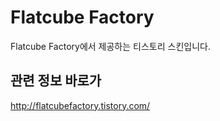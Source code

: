 # Flatcube Factory

Flatcube Factory에서 제공하는 티스토리 스킨입니다.

## 관련 정보 바로가

http://flatcubefactory.tistory.com/
